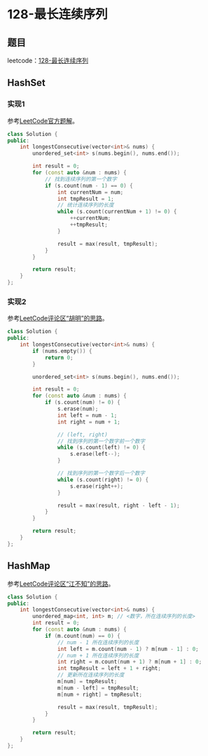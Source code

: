 # 128-最长连续序列

## 题目

leetcode：[128-最长连续序列](https://leetcode-cn.com/problems/longest-consecutive-sequence/)

## HashSet

### 实现1

参考[LeetCode官方题解](https://leetcode-cn.com/problems/longest-consecutive-sequence/solution/zui-chang-lian-xu-xu-lie-by-leetcode/)。

```c++
class Solution {
public:
    int longestConsecutive(vector<int>& nums) {
        unordered_set<int> s(nums.begin(), nums.end());

        int result = 0;
        for (const auto &num : nums) {
            // 找到连续序列的第一个数字
            if (s.count(num - 1) == 0) {
                int currentNum = num;
                int tmpResult = 1;
                // 统计连续序列的长度
                while (s.count(currentNum + 1) != 0) {
                    ++currentNum;
                    ++tmpResult;
                }

                result = max(result, tmpResult);
            }
        }

        return result;
    }
};
```

### 实现2

参考[LeetCode评论区“胡明”的思路](https://leetcode-cn.com/problems/longest-consecutive-sequence/comments/91744)。

```c++
class Solution {
public:
    int longestConsecutive(vector<int>& nums) {
        if (nums.empty()) {
            return 0;
        }

        unordered_set<int> s(nums.begin(), nums.end());

        int result = 0;
        for (const auto &num : nums) {
            if (s.count(num) != 0) {
                s.erase(num);
                int left = num - 1;
                int right = num + 1;

                // (left, right)
                // 找到序列的第一个数字前一个数字
                while (s.count(left) != 0) {
                    s.erase(left--);
                }

                // 找到序列的第一个数字后一个数字
                while (s.count(right) != 0) {
                    s.erase(right++);
                }

                result = max(result, right - left - 1);
            }
        }

        return result;
    }
};
```

## HashMap

参考[LeetCode评论区“江不知”的思路](https://leetcode-cn.com/problems/longest-consecutive-sequence/comments/13385)。

```c++
class Solution {
public:
    int longestConsecutive(vector<int>& nums) {
        unordered_map<int, int> m; // <数字，所在连续序列的长度>
        int result = 0;
        for (const auto &num : nums) {
            if (m.count(num) == 0) {
                // num - 1 所在连续序列的长度
                int left = m.count(num - 1) ? m[num - 1] : 0;
                // num + 1 所在连续序列的长度
                int right = m.count(num + 1) ? m[num + 1] : 0;
                int tmpResult = left + 1 + right;
                // 更新所在连续序列的长度
                m[num] = tmpResult;
                m[num - left] = tmpResult;
                m[num + right] = tmpResult;

                result = max(result, tmpResult);
            }
        }

        return result;
    }
};
```
